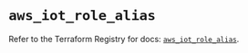 # `aws_iot_role_alias`

Refer to the Terraform Registry for docs: [`aws_iot_role_alias`](https://registry.terraform.io/providers/hashicorp/aws/3.76.1/docs/resources/iot_role_alias).
